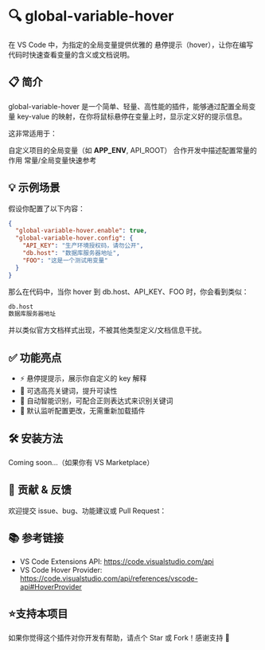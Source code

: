 # 🔍 global-variable-hover
在 VS Code 中，为指定的全局变量提供优雅的 悬停提示（hover），让你在编写代码时快速查看变量的含义或文档说明。

## 📋 简介
global-variable-hover 是一个简单、轻量、高性能的插件，能够通过配置全局变量 key-value 的映射，在你将鼠标悬停在变量上时，显示定义好的提示信息。

这非常适用于：

自定义项目的全局变量（如 __APP_ENV__, API_ROOT）
合作开发中描述配置常量的作用
常量/全局变量快速参考

## 💡 示例场景

假设你配置了以下内容：
```json
{
  "global-variable-hover.enable": true,
  "global-variable-hover.config": {
    "API_KEY": "生产环境授权码，请勿公开",
    "db.host": "数据库服务器地址",
    "FOO": "这是一个测试用变量"
  }
}
```

那么在代码中，当你 hover 到 db.host、API_KEY、FOO 时，你会看到类似：



```txt
db.host
数据库服务器地址
```
并以类似官方文档样式出现，不被其他类型定义/文档信息干扰。

## ✅ 功能亮点

- ⚡ 悬停提提示，展示你自定义的 key 解释
- 🎨 可选高亮关键词，提升可读性
- 🧠 自动智能识别，可配合正则表达式来识别关键词
- 🔁 默认监听配置更改，无需重新加载插件

## 🛠️ 安装方法

Coming soon...（如果你有 VS Marketplace）

## 🤝 贡献 & 反馈

欢迎提交 issue、bug、功能建议或 Pull Request：

## 📚 参考链接

- VS Code Extensions API: https://code.visualstudio.com/api
- VS Code Hover Provider: https://code.visualstudio.com/api/references/vscode-api#HoverProvider


## ️⭐支持本项目

如果你觉得这个插件对你开发有帮助，请点个 Star 或 Fork！感谢支持 💖